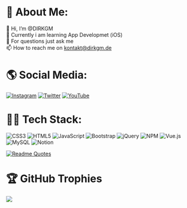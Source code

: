 # 🚀 About Me:
👋 Hi, I’m @DIRKGM <br>
🌱 Currently i am learning App Developmet (iOS)<br>
💬 For questions just ask me <br>
📫 How to reach me on kontakt@dirkgm.de<br>

# 🌎 Social Media:
[![Instagram](https://img.shields.io/badge/Instagram-%23E4405F.svg?logo=Instagram&logoColor=white)]([https://instagram.com/joeel56](https://www.instagram.com/dirk.meyer.em/)) [![Twitter](https://img.shields.io/badge/Twitter-%231DA1F2.svg?logo=Twitter&logoColor=white)]([https://twitter.com/joeel56](https://twitter.com/dirkmeyerem)) [![YouTube](https://img.shields.io/badge/YouTube-%23FF0000.svg?logo=YouTube&logoColor=white)](https://youtube.com/@DirkMeyerEM)

# 👨‍💻 Tech Stack:
![CSS3](https://img.shields.io/badge/css3-%231572B6.svg?style=for-the-badge&logo=css3&logoColor=white) ![HTML5](https://img.shields.io/badge/html5-%23E34F26.svg?style=for-the-badge&logo=html5&logoColor=white) ![JavaScript](https://img.shields.io/badge/javascript-%23323330.svg?style=for-the-badge&logo=javascript&logoColor=%23F7DF1E) ![Bootstrap](https://img.shields.io/badge/bootstrap-%23563D7C.svg?style=for-the-badge&logo=bootstrap&logoColor=white) ![jQuery](https://img.shields.io/badge/jquery-%230769AD.svg?style=for-the-badge&logo=jquery&logoColor=white) ![NPM](https://img.shields.io/badge/NPM-%23000000.svg?style=for-the-badge&logo=npm&logoColor=white) ![Vue.js](https://img.shields.io/badge/vuejs-%2335495e.svg?style=for-the-badge&logo=vuedotjs&logoColor=%234FC08D) ![MySQL](https://img.shields.io/badge/mysql-%2300f.svg?style=for-the-badge&logo=mysql&logoColor=white) ![Notion](https://img.shields.io/badge/Notion-%23000000.svg?style=for-the-badge&logo=notion&logoColor=white) 

[![Readme Quotes](https://quotes-github-readme.vercel.app/api?type=horizontal&theme=dark)](https://github.com/piyushsuthar/github-readme-quotes)

# 🏆 GitHub Trophies
![](https://github-profile-trophy.vercel.app/?username=dirkgm&theme=darkhub&frame=false&no-bg=true&margin-w=4)
